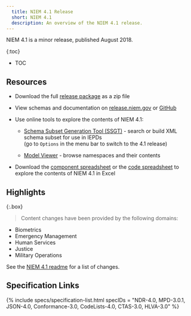 ```yaml
---
  title: NIEM 4.1 Release
  short: NIEM 4.1
  description: An overview of the NIEM 4.1 release.
---
```


NIEM 4.1 is a minor release, published August 2018.

{:toc}
- TOC

## Resources

- Download the full [release package](https://github.com/NIEM/NIEM-Releases/archive/niem-4.1.zip) as a zip file

- View schemas and documentation on [release.niem.gov](https://release.niem.gov/niem/4.1) or [GitHub](https://github.com/NIEM/NIEM-Releases/tree/niem-4.1)

- Use online tools to explore the contents of NIEM 4.1:

  - [Schema Subset Generation Tool (SSGT)](https://tools.niem.gov/niemtools/ssgt/index.iepd) - search or build XML schema subset for use in IEPDs
    <br/><span class="text-muted">(go to `Options` in the menu bar to switch to the 4.1 release)</span>

  - [Model Viewer](https://niem.github.io/model/) - browse namespaces and their contents

- Download the [component spreadsheet](https://release.niem.gov/niem/4.1/niem-4.1.xlsx) or the [code spreadsheet](https://release.niem.gov/niem/4.1/niem-4.1-codes.xlsx) to explore the contents of NIEM 4.1 in Excel

## Highlights

{:.box}
> Content changes have been provided by the following domains:
>
- Biometrics
- Emergency Management
- Human Services
- Justice
- Military Operations

See the [NIEM 4.1 readme](https://github.com/NIEM/NIEM-Releases/blob/niem-4.1/README.md) for a list of changes.

## Specification Links

{% include specs/specification-list.html specIDs = "NDR-4.0, MPD-3.0.1, JSON-4.0, Conformance-3.0, CodeLists-4.0, CTAS-3.0, HLVA-3.0" %}
